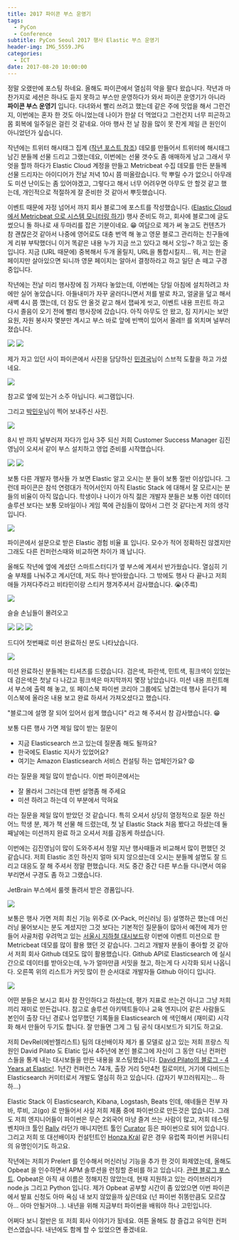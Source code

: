 ```yaml
---
title: 2017 파이콘 부스 운영기
tags:
  - PyCon
  - Conference
subtitle: PyCon Seoul 2017 행사 Elastic 부스 운영기
header-img: IMG_5559.JPG
categories:
  - ICT
date: 2017-08-20 10:00:00
---
```


정말 오랬만에 포스팅 하네요. 올해도 파이콘에서 열심히 약을 팔다 왔습니다. 작년과 마찬가지로 세션은 하나도 듣지 못하고 부스만 운영하다가 와서 파이콘 운영기가 아니라 **파이콘 부스 운영기** 입니다. 다녀와서 빨리 쓰려고 했는데 같은 주에 밋업을 해서 그런건지, 이번에는 혼자 한 것도 아니었는데 나이가 한살 더 먹었다고 그런건지 너무 피곤하고 몸 회복에 일주일은 걸린 것 같네요. 아마 행사 전 날 잠을 많이 못 잔게 제일 큰 원인이 아니었던가 싶습니다.

작년에는 트위터 해시태그 집계 ([작년 포스트 참조](/2016/08/pyconapac-seoul-2016/)) 데모를 만들어서 트위터에 해시태그 남긴 분들께 선물 드리고 그랬는데요, 이번에는 선물 갯수도 좀 애매하게 남고 그래서 무엇을 할까 하다가 Elastic Cloud 계정을 만들고 Metricbeat 수집 데모를 만든 분들께 선물 드리자는 아이디어가 전날 저녁 10시 쯤 떠올랐습니다. 막 뿌릴 수가 없으니 아무래도 미션 난이도는 좀 있어야겠고, 그렇다고 해서 너무 어려우면 아무도 안 할것 같고 했는데, 개인적으로 적절하게 잘 준비한 것 같아서 뿌듯했습니다.

이벤트 때문에 자정 넘어서 까지 회사 블로그에 포스트를 작성했습니다. ([Elastic Cloud 에서 Metricbeat 으로 시스템 모니터링 하기](https://www.elastic.co/kr/blog/metricbeat-with-elastic-cloud)) 행사 준비도 하고, 회사에 블로그에 글도 썼으니 돌 하나로 새 두마리를 잡은 기분이네요. 😁 여담으로 제가 써 놓고도 컨텐츠가 참 괜찮은것 같아서 나중에 영어로도 대충 번역 해 놓고 영문 블로그 관리하는 친구들에게 리뷰 부탁했더니 이거 똑같은 내용 누가 지금 쓰고 있다고 해서 오잉~? 하고 있는 중입니다. 지금 (URL 때문에) 중복해서 두개 올릴지, URL을 통합시킬지... 뭐, 저는 한글 페이지만 살아있으면 되니까 영문 페이지는 알아서 결정하라고 하고 일단 손 떼고 구경중입니다.

작년에는 전날 미리 행사장에 짐 가져다 놓았는데, 이번에는 당일 아침에 설치하려고 차에만 실어 놓았습니다. 아들내미가 자꾸 굴러다니면서 저를 발로 차고, 얼굴을 덮고 해서 새벽 4시 쯤 깼는데, 더 잠도 안 올것 같고 해서 잽싸게 씻고, 이벤트 내용 프린트 하고 다시 졸음이 오기 전에 빨리 행사장에 갔습니다. 아직 아무도 안 왔고, 짐 지키시는 보안요원, 자원 봉사자 몇분만 계시고 부스 바로 앞에 빈백이 있어서 올레!! 를 외치며 널부러졌습니다. 

![](IMG_3089.jpg) ![](IMG_3098.jpg)

제가 자고 있던 사이 파이콘에서 사진을 담당하신 [민경국](https://www.facebook.com/diginori.min)님이 스브적 도촬을 하고 가셨네요.

![](jm_at_beanbag.jpg)

참고로 옆에 있는거 소주 아닙니다. 씨그램입니다.

그리고 [박민우](https://www.facebook.com/tebica)님이 찍어 보내주신 사진.

![](IMG_3096.jpg)

8시 반 까지 널부러져 자다가 입사 3주 되신 저희 Customer Success Manager 김진영님이 오셔서 같이 부스 설치하고 영업 준비를 시작했습니다. 

![](IMG_3092.jpg) ![](IMG_5507.JPG) 

보통 다른 개발자 행사들 가 보면 Elastic 알고 오시는 분 들이 보통 절반 이상입니다. 그런데 파이콘은 참석 연령대가 적어서인지 아직 Elastic Stack 에 대해서 잘 모르시는 분들의 비율이 아직 많습니다. 학생이나 나이가 아직 젊은 개발자 분들은 보통 이런 데이터 솔루션 보다는 보통 모바일이나 게임 쪽에 관심들이 많아서 그런 것 같다는게 저의 생각입니다.

![](pycon_attendees.png)

파이콘에서 설문으로 받은 Elastic 경험 비율 표 입니다. 모수가 적어 정확하진 않겠지만 그래도 다른 컨퍼런스때와 비교하면 차이가 꽤 납니다.

올해도 작년에 옆에 계셨던 스마트스터디가 옆 부스에 계셔서 반가웠습니다. 열심히 기술 부채를 나눠주고 계시던데, 저도 하나 받아왔습니다. 그 밖에도 행사 다 끝나고 저희 애들 가져다주라고 비타민이랑 스티커 챙겨주셔서 감사했습니다. 😭(주륵)

![](IMG_5524.JPG)

슬슬 손님들이 몰려오고

![](IMG_5514.JPG) ![](IMG_5533.JPG) ![](IMG_5559.JPG)

드디어 첫번째로 미션 완료하신 분도 나타났습니다.

![](IMG_5521.JPG) 

미션 완료하신 분들께는 티셔츠를 드렸습니다. 검은색, 파란색, 민트색, 핑크색이 있었는데 검은색은 첫날 다 나갔고 핑크색은 마지막까지 몇장 남았습니다. 미션 내용 프린트해서 부스에 출력 해 놓고, 또 페이스북 파이썬 코리아 그룹에도 남겼는데 행사 듣다가 페이스북에 올라온 내용 보고 완료 하셔서 가져오셨다고 했습니다. 

"블로그에 설명 잘 되어 있어서 쉽게 했습니다" 라고 해 주셔서 참 감사했습니다. 😁

보통 다른 행사 가면 제일 많이 받는 질문이

- 지금 Elasticsearch 쓰고 있는데 질문좀 해도 될까요?
- 한국에도 Elastic 지사가 있었어요?
- 여기는 Amazon Elasticsearch 서비스 컨설팅 하는 업체인가요? 😩

라는 질문을 제일 많이 받습니다. 이번 파이콘에서는 

- 잘 몰라서 그러는데 한번 설명좀 해 주세요
- 미션 하려고 하는데 이 부분에서 막혀요

라는 질문을 제일 많이 받았던 것 같습니다. 특히 오셔서 상당히 열정적으로 질문 하신 어느 학생 분, 제가 책 선물 해 드렸는데, 첫 날 Elastic Stack 처음 봤다고 하셨는데 둘째날에는 미션까지 완료 하고 오셔서 저를 감동케 하셨습니다.

이번에는 김진영님이 많이 도와주셔서 정말 지난 행사때들과 비교해서 많이 편했던 것 같습니다. 저희 Elastic 조인 하신지 얼마 되지 않으셨는데 오시는 분들께 설명도 잘 드리고 대응도 잘 해 주셔서 정말 편했습니다. 저도 중간 중간 다른 부스들 다니면서 여유 부리면서 구경도 좀 하고 그랬습니다.

JetBrain 부스에서 룰렛 돌려서 받은 경품입니다.

![](IMG_3100.jpg)

보통은 행사 가면 저희 최신 기능 위주로 (X-Pack, 머신러닝 등) 설명하곤 했는데 머신러닝 물어보시는 분도 계셨지만 그것 보다는 기본적인 질문들이 많아서 예전에 제가 만들어 사골처럼 우려먹고 있는 [서울시 지하철 대시보드](https://www.elastic.co/kr/blog/seoul-metro-2014)랑 이번에 이벤트 미션으로 한 Metricbeat 데모를 많이 활용 했던 것 같습니다. 그리고 개발자 분들이 좋아할 것 같아서 저희 회사 Github 데모도 많이 활용했습니다. Github API로 Elasticsearch 에 실시간으로 데이터를 받아오는데, 누가 얼마만큼 서밋을 쳤고, 하는게 다 시각화 되서 나옵니다. 오른쪽 위의 리스트가 커밋 많이 한 순서대로 개발자들 Github 아이디 입니다.

![](github_demo.png)

어떤 분들은 보시고 회사 참 잔인하다고 하셨는데, 평가 지표로 쓰는건 아니고 그냥 저희끼리 재미로 만든겁니다. 참고로 솔루션 아키텍트들이나 교육 엔지니어 같은 사람들도 본인이 출장 다닌 경로나 업무했던 기록들을 Elasticsearch 에 색인해서 (재미로) 시각화 해서 만들어 두기도 합니다. 잘 만들면 그게 그 팀 공식 대시보드가 되기도 하고요.

저희 DevRel(에반젤리스트) 팀의 대선배이자 제가 롤 모델로 삼고 있는 저희 프랑스 직원인 David Pilato 도 Elatic 입사 4주년에 본인 블로그에 자신이 그 동안 다닌 컨퍼런스들을 통계 내는 대시보들을 만든 내용을 포스팅했습니다. [David Pilato의 블로그 - 4 Years at Elastic!](http://david.pilato.fr/blog/2017/01/09/4-years-at-elastic/). 1년간 컨퍼런스 74개, 출장 거리 5만4천 킬로미터, 거기에 다비드는 Elasticsearch 커미터로서 개발도 열심히 하고 있습니다. (갑자기 부끄러워지는... 하하...)

Elastic Stack 이 Elasticsearch, Kibana, Logstash, Beats 인데, 얘네들은 전부 자바, 루비, 고(go) 로 만들어서 사실 저희 제품 중에 파이썬으로 만든것은 없습니다. 그래도 저희 엔지니어들이 파이썬은 무슨 2외국어 마냥 즐겨 쓰는 사람이 많고, 저희 테스팅 벤치마크 툴인 [Rally](https://github.com/elastic/rally) 라던가 매니지먼트 툴인 [Curator](https://github.com/elastic/curator) 등은 파이썬으로 되어 있습니다. 그리고 저희 또 대선배이자 컨설턴트인 [Honza Král](https://www.facebook.com/honza.kral) 같은 경우 유럽쪽 파이썬 커뮤니티의 유명인이기도 하고요. 

작년에는 저희가 Prelert 를 인수해서 머신러닝 기능을 추가 한 것이 화제였는데, 올해도 Opbeat 을 인수하면서 APM 솔루션을 런칭할 준비를 하고 있습니다. [관련 블로그 포스트](https://www.elastic.co/blog/starting-down-the-path-for-elastic-apm). Opbeat은 아직 새 이름은 정해지진 않았는데, 현재 지원하고 있는 라이브러리가 node.js 그리고 Python 입니다. 제가 Opbeat 공부할 시간이 좀 있었으면 이번 파이콘에서 발표 신청도 아마 욕심 내 보지 않았을까 싶은데요 (넌 파이썬 쥐똥만큼도 모르잖아... 아마 안될거야...). 내년을 위해 지금부터 파이썬을 배워야 하나 고민입니다.

어쩌다 보니 절반은 또 저희 회사 이야기가 됬네요. 여튼 올해도 참 즐겁고 유익한 컨퍼런스였습니다. 내년에도 함께 할 수 있었으면 좋겠네요.